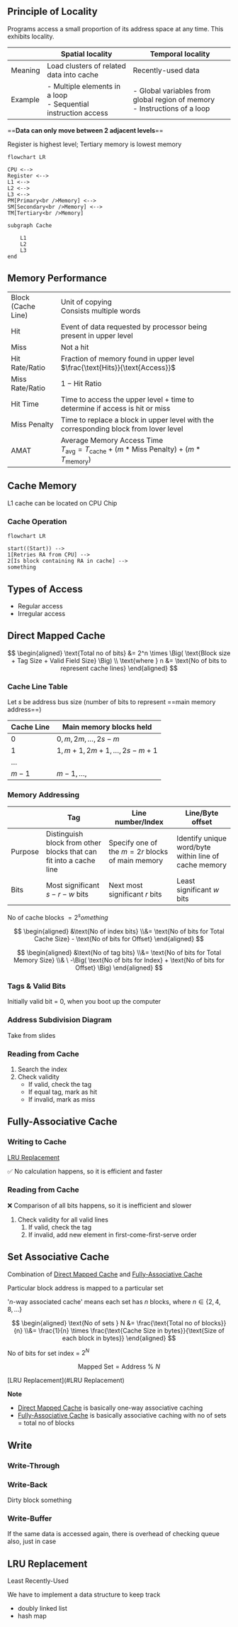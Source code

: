 ## Principle of Locality

Programs access a small proportion of its address space at any time. This exhibits locality.

|         | Spatial locality                                             | Temporal locality                                            |
| ------- | ------------------------------------------------------------ | ------------------------------------------------------------ |
| Meaning | Load clusters of related data into cache                     | Recently-used data                                           |
| Example | - Multiple elements in a loop<br/>- Sequential instruction access | - Global variables from global region of memory<br />- Instructions of a loop |

==**Data can only move between 2 adjacent levels**==

Register is highest level; Tertiary memory is lowest memory

```mermaid
flowchart LR

CPU <-->
Register <-->
L1 <-->
L2 <-->
L3 <-->
PM[Primary<br />Memory] <-->
SM[Secondary<br />Memory] <-->
TM[Tertiary<br />Memory]

subgraph Cache

	L1
	L2
	L3
end
```

## Memory Performance

|                         |                                                              |
| ----------------------- | ------------------------------------------------------------ |
| Block<br />(Cache Line) | Unit of copying<br />Consists multiple words                 |
| Hit                     | Event of data requested by processor being present in upper level |
| Miss                    | Not a hit                                                    |
| Hit Rate/Ratio          | Fraction of memory found in upper level<br />$\frac{\text{Hits}}{\text{Access}}$ |
| Miss Rate/Ratio         | $1 - \text{Hit Ratio}$                                       |
| Hit Time                | Time to access the upper level + time to determine if access is hit or miss |
| Miss Penalty            | Time to replace a block in upper level with the corresponding block from lover level |
| AMAT                    | Average Memory Access Time<br />$T_\text{avg} = T_\text{cache} + (m*\text{Miss Penalty}) + (m*T_\text{memory})$ |

## Cache Memory

L1 cache can be located on CPU Chip

### Cache Operation

```mermaid
flowchart LR

start((Start)) -->
1[Retries RA from CPU] -->
2[Is block containing RA in cache] -->
something
```

## Types of Access

- Regular access
- Irregular access

## Direct Mapped Cache

$$
\begin{aligned}
\text{Total no of bits}
&= 2^n \times \Big(
\text{Block size + Tag Size + Valid Field Size}
\Big) \\
\text{where } n
&= \text{No of bits to represent cache lines}
\end{aligned}
$$

### Cache Line Table

Let $s$ be address bus size (number of bits to represent ==main memory address==)

| Cache Line | Main memory blocks held       |
| ---------- | ----------------------------- |
| $0$        | $0, m, 2m, \dots, 2s-m$       |
| $1$        | $1, m+1, 2m+1, \dots, 2s-m+1$ |
| $\dots$    |                               |
| $m-1$      | $m-1, \dots,$                 |

### Memory Addressing

|         | Tag                                                          | Line number/Index                               | Line/Byte offset                                      |
| ------- | ------------------------------------------------------------ | ----------------------------------------------- | ----------------------------------------------------- |
| Purpose | Distinguish block from other blocks that can fit into a cache line | Specify one of the $m=2r$ blocks of main memory | Identify unique word/byte within line of cache memory |
| Bits    | Most significant $s-r-w$ bits                                | Next most significant $r$ bits                  | Least significant $w$ bits                            |

No of cache blocks $= 2^something$

$$
\begin{aligned}
&\text{No of index bits} \\&= \text{No of bits for Total Cache Size} - 
\text{No of bits for Offset}
\end{aligned}
$$

$$
\begin{aligned}
&\text{No of tag bits} \\&= \text{No of bits for Total Memory Size} \\& \ -\Big(
\text{No of bits for Index} +
\text{No of bits for Offset}
\Big)
\end{aligned}
$$

### Tags & Valid Bits

Initially valid bit = 0, when you boot up the computer

### Address Subdivision Diagram

Take from slides

### Reading from Cache

1. Search the index
2. Check validity
     - If valid, check the tag
     - If equal tag, mark as hit
     - If invalid, mark as miss

## Fully-Associative Cache

### Writing to Cache

[LRU Replacement](#LRU-Replacement)

✅ No calculation happens, so it is efficient and faster

### Reading from Cache

❌ Comparison of all bits happens, so it is inefficient and slower

1. Check validity for all valid lines
   1. If valid, check the tag
   2. If invalid, add new element in first-come-first-serve order

## Set Associative Cache

Combination of [Direct Mapped Cache](#Direct-Mapped-Cache) and [Fully-Associative Cache](#Fully-Associative-Cache)

Particular block address is mapped to a particular set

'$n$-way associated cache' means each set has $n$ blocks, where $n \in \{2, 4, 8, \dots \}$

$$
\begin{aligned}
\text{No of sets } N
&= \frac{\text{Total no of blocks}}{n} \\&= \frac{1}{n} \times \frac{\text{Cache Size in bytes}}{\text{Size of each block in bytes}}
\end{aligned}
$$

No of bits for set index = $2^N$

$$
\text{Mapped Set} = \text{Address } \% \ N
$$

[LRU Replacement](#LRU Replacement)

**Note**

- [Direct Mapped Cache](#Direct-Mapped-Cache) is basically one-way associative caching
- [Fully-Associative Cache](#Fully-Associative-Cache) is basically associative caching with no of sets = total no of blocks

## Write

### Write-Through

### Write-Back

Dirty block something

### Write-Buffer

If the same data is accessed again, there is overhead of checking queue also, just in case

## LRU Replacement

Least Recently-Used

We have to implement a data structure to keep track

- doubly linked list
- hash map
